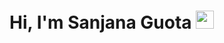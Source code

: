 # Hi, I'm Sanjana Guota <img src="https://github.com/TheDudeThatCode/TheDudeThatCode/blob/master/Assets/Hi.gif" width="29px">

<!---
sanjanag05/sanjanag05 is a ✨ special ✨ repository because its `README.md` (this file) appears on your GitHub profile.
You can click the Preview link to take a look at your changes.
--->
